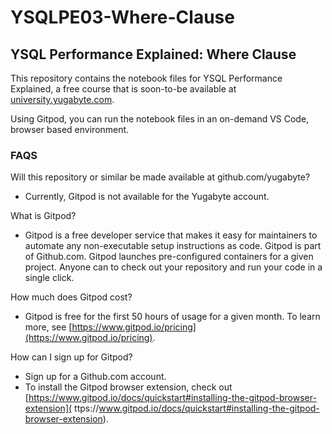 # YSQLPE03-Where-Clause
YSQL Performance Explained: Where Clause
---
This repository contains the notebook files for YSQL Performance Explained, a free course that is soon-to-be available at [university.yugabyte.com](
https://university.yugabyte.com).

Using Gitpod, you can run the notebook files in an on-demand VS Code, browser based environment.


### FAQS
Will this repository or similar be made available at github.com/yugabyte?
- Currently, Gitpod is not available for the Yugabyte account.

What is Gitpod?
- Gitpod is a free developer service that makes it easy for maintainers to automate any non-executable setup instructions as code. Gitpod is part of Github.com. Gitpod launches pre-configured containers for a given project. Anyone can to check out your repository and run your code in a single click.

How much does Gitpod cost?
- Gitpod is free for the first 50 hours of usage for a given month. To learn more, see [https://www.gitpod.io/pricing](https://www.gitpod.io/pricing).

How can I sign up for Gitpod?
- Sign up for a Github.com account.
- To install the Gitpod browser extension, check out [https://www.gitpod.io/docs/quickstart#installing-the-gitpod-browser-extension]( ttps://www.gitpod.io/docs/quickstart#installing-the-gitpod-browser-extension).
